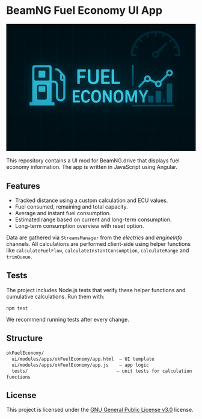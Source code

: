 # BeamNG Fuel Economy UI App

![Fuel Economy](https://raw.githubusercontent.com/KRtkovo-eu-AI/BeamNG_Fuel_Economy_mod/refs/heads/main/okFuelEconomy/ui/modules/apps/okFuelEconomy/app.png "Fuel Economy")

This repository contains a UI mod for BeamNG.drive that displays fuel economy information. The app is written in JavaScript using Angular.

## Features

- Tracked distance using a custom calculation and ECU values.
- Fuel consumed, remaining and total capacity.
- Average and instant fuel consumption.
- Estimated range based on current and long-term consumption.
- Long-term consumption overview with reset option.

Data are gathered via `StreamsManager` from the *electrics* and *engineInfo* channels. All calculations are performed client-side using helper functions like `calculateFuelFlow`, `calculateInstantConsumption`, `calculateRange` and `trimQueue`.

## Tests

The project includes Node.js tests that verify these helper functions and cumulative calculations. Run them with:

```
npm test
```

We recommend running tests after every change.

## Structure

```
okFuelEconomy/
  ui/modules/apps/okFuelEconomy/app.html  – UI template
  ui/modules/apps/okFuelEconomy/app.js    – app logic
  tests/                                 – unit tests for calculation functions
```

## License

This project is licensed under the [GNU General Public License v3.0](LICENSE) license.

